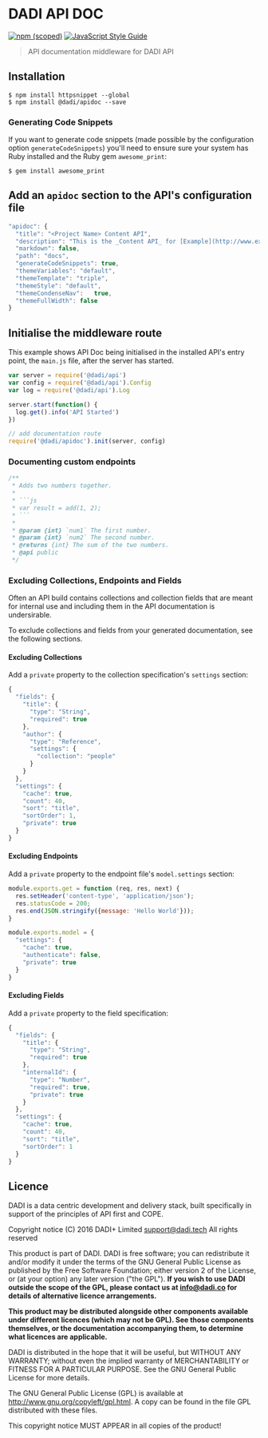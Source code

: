 # DADI API DOC

[![npm (scoped)](https://img.shields.io/npm/v/@dadi/apidoc.svg?maxAge=10800&style=flat-square)](https://www.npmjs.com/package/@dadi/apidoc)
[![JavaScript Style Guide](https://img.shields.io/badge/code%20style-standard-brightgreen.svg?style=flat-square)](http://standardjs.com/)

> API documentation middleware for DADI API

## Installation

```
$ npm install httpsnippet --global
$ npm install @dadi/apidoc --save
```

### Generating Code Snippets

If you want to generate code snippets (made possible by the configuration option
  `generateCodeSnippets`) you'll need to ensure sure your system has Ruby installed
and the Ruby gem `awesome_print`:

```
$ gem install awesome_print
```

## Add an `apidoc` section to the API's configuration file

```js
"apidoc": {
  "title": "<Project Name> Content API",
  "description": "This is the _Content API_ for [Example](http://www.example.com).",
  "markdown": false,
  "path": "docs",
  "generateCodeSnippets": true,
  "themeVariables": "default",
  "themeTemplate": "triple",
  "themeStyle": "default",
  "themeCondenseNav":	true,
  "themeFullWidth": false
}
```

## Initialise the middleware route

This example shows API Doc being initialised in the installed API's entry point, the `main.js` file,
after the server has started.

```js
var server = require('@dadi/api')
var config = require('@dadi/api').Config
var log = require('@dadi/api').Log

server.start(function() {
  log.get().info('API Started')
})

// add documentation route
require('@dadi/apidoc').init(server, config)
```

### Documenting custom endpoints

```js
/**
 * Adds two numbers together.
 *
 * ```js
 * var result = add(1, 2);
 * ```
 *
 * @param {int} `num1` The first number.
 * @param {int} `num2` The second number.
 * @returns {int} The sum of the two numbers.
 * @api public
 */
```

### Excluding Collections, Endpoints and Fields

Often an API build contains collections and collection fields that are meant for
internal use and including them in the API documentation is undersirable.

To exclude collections and fields from your generated documentation, see the following
sections.

#### Excluding Collections

Add a `private` property to the collection specification's `settings` section:

```js
{
  "fields": {
    "title": {
      "type": "String",
      "required": true
    },
    "author": {
      "type": "Reference",
      "settings": {
        "collection": "people"
      }
    }
  },
  "settings": {
    "cache": true,
    "count": 40,
    "sort": "title",
    "sortOrder": 1,
    "private": true
  }
}
```

#### Excluding Endpoints

Add a `private` property to the endpoint file's `model.settings` section:

```js
module.exports.get = function (req, res, next) {
  res.setHeader('content-type', 'application/json');
  res.statusCode = 200;
  res.end(JSON.stringify({message: 'Hello World'}));
}

module.exports.model = {
  "settings": {
    "cache": true,
    "authenticate": false,
    "private": true
  }
}
```

#### Excluding Fields

Add a `private` property to the field specification:

```js
{
  "fields": {
    "title": {
      "type": "String",
      "required": true
    },
    "internalId": {
      "type": "Number",
      "required": true,
      "private": true
    }
  },
  "settings": {
    "cache": true,
    "count": 40,
    "sort": "title",
    "sortOrder": 1
  }
}
```

## Licence

DADI is a data centric development and delivery stack, built specifically in support of the principles of API first and COPE.

Copyright notice
(C) 2016 DADI+ Limited <support@dadi.tech>
All rights reserved

This product is part of DADI.
DADI is free software; you can redistribute it and/or modify
it under the terms of the GNU General Public License as
published by the Free Software Foundation; either version 2 of
the License, or (at your option) any later version ("the GPL").
**If you wish to use DADI outside the scope of the GPL, please
contact us at info@dadi.co for details of alternative licence
arrangements.**

**This product may be distributed alongside other components
available under different licences (which may not be GPL). See
those components themselves, or the documentation accompanying
them, to determine what licences are applicable.**

DADI is distributed in the hope that it will be useful,
but WITHOUT ANY WARRANTY; without even the implied warranty of
MERCHANTABILITY or FITNESS FOR A PARTICULAR PURPOSE.  See the
GNU General Public License for more details.

The GNU General Public License (GPL) is available at
http://www.gnu.org/copyleft/gpl.html.
A copy can be found in the file GPL distributed with
these files.

This copyright notice MUST APPEAR in all copies of the product!
